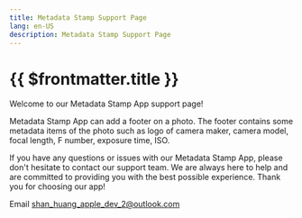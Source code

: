 ```yaml
---
title: Metadata Stamp Support Page
lang: en-US
description: Metadata Stamp Support Page
---
```


# {{ $frontmatter.title }}

Welcome to our Metadata Stamp App support page!

Metadata Stamp App can add a footer on a photo. The footer contains some metadata items of the photo such as logo of camera maker, camera model, focal length, F number, exposure time, ISO.

If you have any questions or issues with our Metadata Stamp App, please don't hesitate to contact our support team. We are always here to help and are committed to providing you with the best possible experience. Thank you for choosing our app!

Email shan_huang_apple_dev_2@outlook.com